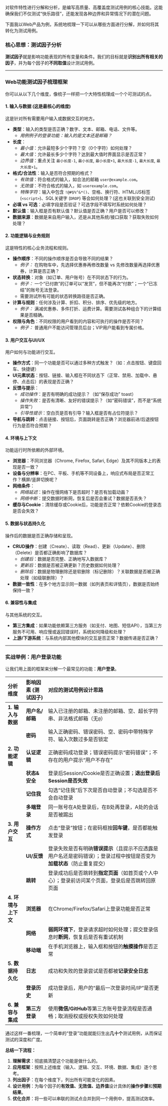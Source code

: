 对软件特性进行分解和分析，是编写高质量、高覆盖度测试用例的核心技能。这能确保我们不仅测试“快乐路径”，还能发现各种边界和异常情况下的潜在问题。

下面我以Web产品为例，系统地梳理一下可以从哪些方面进行分解，并如何将其转化为测试用例。

### 核心思想：测试因子分析

**测试因子**就是影响功能表现的所有变量和条件。我们的目标就是**识别出所有相关的因子**，并为每个因子的**不同取值**设计测试用例。

---

### Web功能测试因子梳理框架

你可以从以下几个维度，像梳子一样把一个大特性梳理成一个个可测试的点。

#### 1. 输入与数据 (这是最核心的维度)

这是针对所有需要用户输入或数据交互的地方。

*   **类型**：输入的类型是否正确？数字、文本、邮箱、电话、文件等。
    *   *用例例子的登录功能：输入的是文本还是邮箱？*
*   **长度**：
    *   *最小值*：允许最短多少个字符？空（0个字符）如何处理？
    *   *最大值*：允许最长多少个字符？达到最大值时界面显示是否正常？
    *   *边界值*：重点关注 `最小长度-1`, `最小长度`, `最小长度+1`, `最大长度-1`, `最大长度`, `最大长度+1`。
*   **格式/合法性**：输入是否符合预期的格式？
    *   *有效值*：符合格式的输入，如合法的邮箱 `user@example.com`。
    *   *无效值*：不符合格式的输入，如 `userexample.com`。
    *   *特殊字符*：输入中包含 `!@#$%^&*()`、空格、换行符、HTML/JS标签 (`<script>`)、SQL关键字 (`DROP`) 等会如何处理？(这也关联到安全测试)
*   **必填 vs 可选**：必填字段是否验证？可选字段不填写时系统如何处理？
*   **默认值**：输入框是否有默认值？默认值是否正确？用户是否可以修改？
*   **数据来源**：数据是来自用户输入，还是从其他系统/接口获取？获取失败如何处理？

#### 2. 功能逻辑与业务规则

这是特性的核心业务流程和规则。

*   **操作顺序**：不同的操作顺序是否会导致不同的结果？
    *   *例子：* 在购物车中，先选择优惠券再修改数量 vs 先修改数量再选择优惠券，计算是否正确？
*   **状态转换**：对象（如订单、用户账号）在不同状态下的行为。
    *   *例子：* 一个“已付款”的订单可以“发货”，但不能再次“付款”；一个“已冻结”的账号无法登录。
    *   需要测试所有可能的状态转换路径是否正确。
*   **计算与规则**：任何涉及计算、折扣、积分、排序、优先级的地方。
    *   *例子：* 满减优惠券、多件打折、运费计算。需要测试各种组合下的计算结果是否精确。
*   **权限与角色**：不同权限的用户看到的内容和可执行的操作是否不同？
    *   *例子：* 普通用户不能访问管理员后台；VIP用户能看到专属价格。

#### 3. 用户交互与UI/UX

用户如何与功能进行交互。

*   **操作方式**：同一个功能是否可以通过多种方式触发？（如：点击按钮、键盘回车、快捷键）
*   **UI元素状态**：按钮、链接、输入框在不同状态下（正常、禁用、加载中、悬停、点击后）的表现是否正确？
*   **反馈与提示**：
    *   *成功操作*：是否有明确的成功提示？（如“保存成功” toast）
    *   *操作失败*：是否有清晰、友好的错误提示？（如“密码错误”，而不是“系统异常”）
    *   *引导性提示*：空白页是否有引导？输入框是否有占位符提示？
*   **导航与跳转**：点击链接、按钮后，页面跳转是否正确？浏览器前进/后退按钮行为是否符合预期？

#### 4. 环境与上下文

功能运行时所依赖的外部环境。

*   **浏览器**：不同浏览器（Chrome, Firefox, Safari, Edge）及其不同版本上的表现是否一致？
*   **设备与分辨率**：在PC、平板、手机等不同设备上，响应式布局是否正常工作？横屏/竖屏切换呢？
*   **网络条件**：
    *   *网络延迟*：操作在慢网络下是否超时？是否有加载动画？
    *   *网络中断*：提交数据时断网，恢复后是否会重试？数据是否丢失？
*   **缓存与Cookie**：清除缓存或Cookie后，功能是否正常？依赖Cookie的登录态是否会失效？

#### 5. 数据与状态持久化

操作后的数据是否正确存储和呈现。

*   **CRUD操作**：创建（Create）、读取（Read）、更新（Update）、删除（Delete）是否都正确影响了数据库？
    *   *创建后*：数据是否完整、正确地写入数据库？
    *   *更新后*：数据是否被正确更新？历史数据如何处理？
    *   *删除后*：数据是物理删除还是软删除（标记删除）？关联数据是否被正确处理（如级联删除）？
*   **数据一致性**：在多个地方显示同一数据（如列表页和详情页），数据是否始终保持一致？

#### 6. 兼容性与集成

与其他系统的交互。

*   **第三方集成**：如果功能依赖第三方服务（如支付、地图、短信API），当第三方服务不可用、响应慢或返回错误时，系统如何降级和处理？
*   **上游/下游系统**：与系统内部其他模块的交互是否正常？数据传递是否正确？

---

### 实战举例：用户登录功能

让我们用上面的框架来分解一个最常见的功能：**用户登录**。

| 分析维度            | 影响因素 (测试因子) | 对应的测试用例设计思路                                       |
| :------------------ | :------------------ | :----------------------------------------------------------- |
| **1. 输入与数据**   | **用户名/邮箱**     | 输入已注册的邮箱、未注册的邮箱、空、超长字符串、非法格式邮箱（无`@`） |
|                     | **密码**            | 输入正确密码、错误密码、空、密码中带特殊字符、输入次数过多是否锁定 |
| **2. 功能逻辑**     | **认证逻辑**        | 正确密码成功登录；错误密码提示“密码错误”；不存在的用户提示“用户不存在” |
|                     | **状态&安全**       | 登录后Session/Cookie是否正确设置；**退出登录后Session是否失效** |
|                     | **记住我**          | 勾选“记住我”后下次是否自动登录；不勾选是否不会自动登录       |
|                     | **多端登录**        | 同一账号在A处登录后，在B处再登录，A处的会话是否被踢出        |
| **3. 用户交互**     | **操作方式**        | 点击“登录”按钮；在密码框按**回车键**，是否都能触发登录       |
|                     | **UI/反馈**         | 登录失败是否有明确**错误提示**（且提示不应透露是用户名还是密码错误）；登录过程中按钮是否变为**加载状态**（防止重复提交） |
|                     | **跳转**            | 登录成功后是否跳转到**指定页面**（如首页或个人中心）；登录前访问某个页面，登录后是否跳转回原页面 |
| **4. 环境与上下文** | **浏览器**          | 在Chrome/Firefox/Safari上登录功能是否正常                    |
|                     | **网络**            | **弱网环境下**，登录请求超时如何处理；提交登录信息时**断网**，恢复后是否有重试机制 |
|                     | **移动端**          | 在手机浏览器上，输入框和按钮的**触摸操作**是否正常           |
| **5. 数据持久化**   | **日志**            | 成功和失败的登录尝试是否都被**记录安全日志**                 |
|                     | **登录历史**        | 成功登录后，用户的“最后一次登录时间/IP”是否更新              |
| **6. 兼容与集成**   | **第三方登录**      | 使用**微信/GitHub**等第三方账号登录流程是否通畅；取消授权或授权失败如何处理 |

通过这样一番梳理，一个简单的“登录”功能就能衍生出**几十个**测试用例，从而保证测试的深度和广度。

**总结一下流程：**
1.  **理解需求**：彻底搞清楚这个功能是做什么的。
2.  **应用框架**：按照上述维度（输入、逻辑、交互、环境、数据、集成）逐个思考。
3.  **列出因子**：在每个维度下，列出所有可能变化的因素。
4.  **设计用例**：为每个因子的**有效值、无效值、边界值**设计具体的**操作步骤**和**预期结果**。
5.  **优化合并**：将一些可以串联的测试点合并到同一个用例中，提高测试效率。